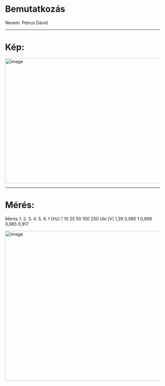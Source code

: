 # Bemutatkozás
Nevem: Petrus Dávid

---

# Kép:

<img width="749" height="406" alt="image" src="https://github.com/user-attachments/assets/9f80aa3d-41d9-437b-8535-9041c0c965b8" />

---

# Mérés:
Mérés	1.	2.	3.	4.	5.	6.
f [Hz]	1	10	25	50	100	250
Uki [V]	1,39	0,985	1	0,996	0,985	0,917

<img width="969" height="487" alt="image" src="https://github.com/user-attachments/assets/87ab2d78-6002-4f47-8321-09159dc22a73" />



